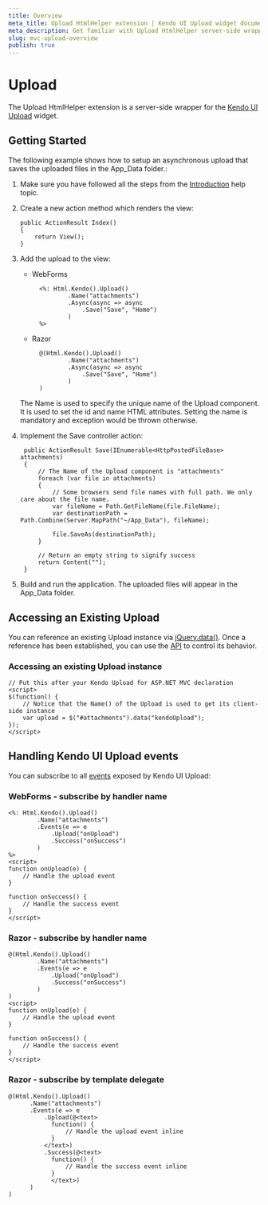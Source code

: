 ```yaml
---
title: Overview
meta_title: Upload HtmlHelper extension | Kendo UI Upload widget documentation
meta_description: Get familiar with Upload HtmlHelper server-side wrapper, learn how to setup an asynchronous upload and handle Kendo UI Upload events.
slug: mvc-upload-overview
publish: true
---
```


# Upload

The Upload HtmlHelper extension is a server-side wrapper for the [Kendo UI Upload](http://www.kendoui.com/documentation/ui-widgets/upload/overview.aspx) widget.

## Getting Started

The following example shows how to setup an asynchronous upload that saves the uploaded files in the App_Data folder.:

1.  Make sure you have followed all the steps from the [Introduction](http://www.kendoui.com/documentation/asp-net-mvc/introduction.aspx) help topic.

2.  Create a new action method which renders the view:

        public ActionResult Index()
        {
            return View();
        }

3.  Add the upload to the view:
    - WebForms

            <%: Html.Kendo().Upload()
                    .Name("attachments")
                    .Async(async => async
                        .Save("Save", "Home")
                    )
            %>
    - Razor

            @(Html.Kendo().Upload()
                    .Name("attachments")
                    .Async(async => async
                        .Save("Save", "Home")
                    )
            )

    The Name is used to specify the unique name of the Upload component. It is used to set the id and name HTML attributes.
    Setting the name is mandatory and exception would be thrown otherwise.

4. Implement the Save controller action:

        public ActionResult Save(IEnumerable<HttpPostedFileBase> attachments)
        {
            // The Name of the Upload component is "attachments"
            foreach (var file in attachments)
            {
                // Some browsers send file names with full path. We only care about the file name.
                var fileName = Path.GetFileName(file.FileName);
                var destinationPath = Path.Combine(Server.MapPath("~/App_Data"), fileName);

                file.SaveAs(destinationPath);
            }

            // Return an empty string to signify success
            return Content("");
        }

5. Build and run the application. The uploaded files will appear in the App_Data folder.

## Accessing an Existing Upload

You can reference an existing Upload instance via [jQuery.data()](http://api.jquery.com/jQuery.data/).
Once a reference has been established, you can use the [API](http://www.kendoui.com/documentation/ui-widgets/upload/methods.aspx) to control its behavior.

### Accessing an existing Upload instance

    // Put this after your Kendo Upload for ASP.NET MVC declaration
    <script>
    $(function() {
        // Notice that the Name() of the Upload is used to get its client-side instance
        var upload = $("#attachments").data("kendoUpload");
    });
    </script>


## Handling Kendo UI Upload events

You can subscribe to all [events](http://www.kendoui.com/documentation/ui-widgets/upload/events.aspx) exposed by Kendo UI Upload:

### WebForms - subscribe by handler name

    <%: Html.Kendo().Upload()
            .Name("attachments")
            .Events(e => e
                .Upload("onUpload")
                .Success("onSuccess")
            )
    %>
    <script>
    function onUpload(e) {
        // Handle the upload event
    }

    function onSuccess() {
        // Handle the success event
    }
    </script>


### Razor - subscribe by handler name

    @(Html.Kendo().Upload()
            .Name("attachments")
            .Events(e => e
                .Upload("onUpload")
                .Success("onSuccess")
            )
    )
    <script>
    function onUpload(e) {
        // Handle the upload event
    }

    function onSuccess() {
        // Handle the success event
    }
    </script>


### Razor - subscribe by template delegate

    @(Html.Kendo().Upload()
          .Name("attachments")
          .Events(e => e
              .Upload(@<text>
                function() {
                    // Handle the upload event inline
                }
              </text>)
              .Success(@<text>
                function() {
                    // Handle the success event inline
                }
                </text>)
          )
    )
